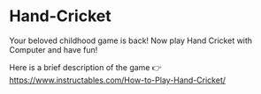 # Hand-Cricket
Your beloved childhood game is back! Now play Hand Cricket with Computer and have fun! 

Here is a brief description of the game 👉 https://www.instructables.com/How-to-Play-Hand-Cricket/
